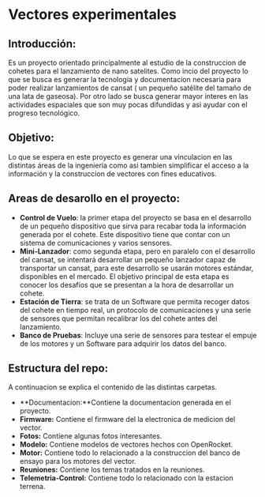 # Vectores experimentales

## Introducción:
Es un proyecto orientado principalmente al estudio de la construccion de cohetes para el lanzamiento de nano satelites. Como incio del proyecto lo que se busca es generar la tecnologia y documentacion necesaria para poder realizar lanzamientos de cansat ( un pequeño satélite del tamaño de una lata de gaseosa). Por otro lado se busca generar mayor interes en las actividades espaciales que son muy pocas difundidas y asi ayudar con el progreso tecnológico.



## Objetivo:

Lo que se espera en este proyecto es generar una vinculacion en las distintas áreas de la ingeniería como asi tambien simplificar el acceso a la información y la construccion de vectores con fines educativos.


## Areas de desarollo en el proyecto:

* **Control de Vuelo**: la primer etapa del proyecto se basa en el desarrollo de un pequeño dispositivo que sirva para recabar toda la información generada por el cohete. Este dispositivo tiene que contar con un sistema de comunicaciones y varios sensores.
* **Mini-Lanzador**: como segunda etapa, pero en paralelo con el desarrollo del cansat, se intentará desarrollar un pequeño lanzador capaz de transportar un cansat, para este desarrollo se usarán motores estándar, disponibles en el mercado. El objetivo principal de esta etapa es conocer los desafíos que se presentan a la hora de desarrollar un cohete.
* **Estación de Tierra**: se trata de un Software que permita recoger datos del cohete en tiempo real, un protocolo de comunicaciones y una serie de sensores que permitan recalibrar los del cohete antes del lanzamiento.
* **Banco de Pruebas**: Incluye una serie de sensores para testear el empuje de los motores y un Software para adquirir los datos del banco.

## Estructura del repo:
A continuacion se explica el contenido de las distintas carpetas.
* **Documentacion:**Contiene la documentacion generada en el proyecto.
* **Firmware:** Contiene el firmware del la electronica de medicion del vector.
* **Fotos:** Contiene algunas fotos interesantes.
* **Modelo:** Contiene modelos de vectores hechos con OpenRocket.
* **Motor:** Contiene todo lo relacionado a la construccion del banco de ensayo para los motores del vector.
* **Reuniones:** Contiene los temas tratados en la reuniones.
* **Telemetria-Control:** Contiene todo lo relacionado con la estacion terrena.

